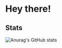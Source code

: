 # Hey there!


## Stats

![Anurag's GitHub stats](https://github-readme-stats.vercel.app/api?username=ZachariahBlack&show_icons=true&theme=dark)